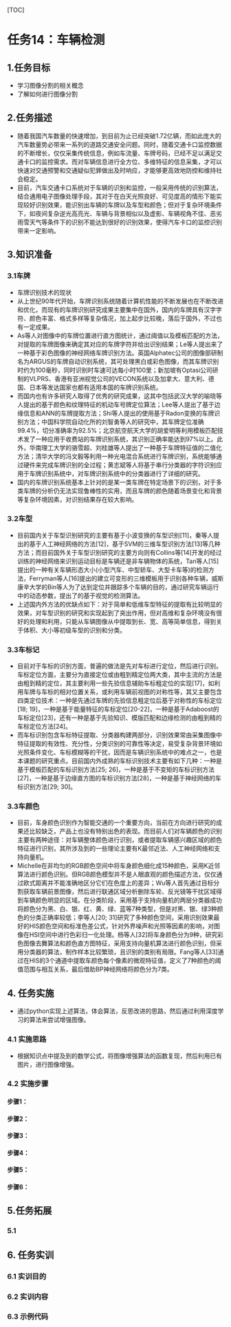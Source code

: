 [TOC]

# 任务14：车辆检测

## 1.任务目标

<!-- 1. 
2. 
3. 
4.  -->

- 学习图像分割的相关概念
- 了解如何进行图像分割




## 2.任务描述


- 随着我国汽车数量的快速增加，到目前为止已经突破1.72亿辆，而如此庞大的汽车数量势必带来一系列的道路交通安全问题。同时，随着交通卡口监控数据的不断增长，仅仅采集传统信息，例如车流量、车牌号码，已经不足以满足交通卡口的监控需求。而对车辆信息进行全方位、多维特征的信息采集，才可以快速对交通预警和交通疑似犯罪做出及时响应，才能够更高效地防控和维持社会稳定。
- 目前，汽车交通卡口系统对于车辆的识别和监控，一般采用传统的识别算法，结合通用电子图像处理手段，其对于在白天光照良好、可见度高的情形下能实现较好识别效果，能识别出车辆的车牌以及车型和颜色；但对于复杂环境条件下，如夜间复杂逆光高亮光、车辆与背景相似以及虚影、车辆视角不佳、恶劣雨雪天气等条件下的识别不能达到很好的识别效果，使得汽车卡口的监控识别带来一定影响。






## 3.知识准备


### 3.1车牌
- 车牌识别技术的现状
- 从上世纪90年代开始，车牌识别系统随着计算机性能的不断发展也在不断改进和优化，而现有的车牌识别研究成果主要集中在国外，国内的车牌具有汉字字符、颜色丰富、格式多样等复杂情况，加上起步比较晚，落后于国外，不过也有一定成果。
- As等人对图像中的车牌位置进行直方图统计，通过阈值以及模板匹配的方法，对提取的车牌图像来确定其对应的车牌字符并给出识别结果；Le等人提出来了一种基于彩色图像的神经网络车牌识别方法。英国Alphatec公司的图像部研制名为ARGUS的车牌自动识别系统，其可处理黑白或彩色图像，而其车牌识别时约为100毫秒，同时识别时车速可达每小时100里；新加坡有Optasi公司研制的VLPRS、香港有亚洲视觉公司的VECON系统以及加拿大、意大利、德国、日本等发达国家也都有适用本国的车牌识别系统。
- 而国内也有许多研究人取得了优秀的研究成果，这其中包括武汉大学的喻晓等人提出的基于颜色和纹理特征的机动车号牌定位算法；Lee等人提出了基于边缘信息和ANN的车牌提取方法；Shi等人提出的使用基于Radon变换的车牌识别方法；中国科学院自动化所的刘智勇等人的研究中，其车牌定位准确99.4%，切分准确率为92.5%；北京航空航天大学的胡爱明等利用模板匹配技术发了一种应用于收费站的车牌识别系统，其识别正确率能达到97%以上。此外，华南理工大学的骆雪超、刘桂雄等人提出了一种基于车牌特征值的二值化方法；清华大学的冯文毅等利用一种光电混合系统进行车牌识别，系统能够通过硬件来完成车牌识别的全过程；黄志斌等人将基于串行分类器的字符识别应用于车牌识别系统中，对车牌识别系统中的分类器进行了详细的研究。
- 国内的车牌识别系统基本上针对的是某一类车牌在特定场景下的识别，对于多类车牌的分析仍无法实现鲁棒性的实用，而且车牌的颜色随着场景变化和背景等复杂环境因素，对识别结果存在较大影响。


### 3.2车型

- 目前国内关于车型识别研究的主要有基于小波变换的车型识别[11]，秦等人提出的基于人工神经网络的方法[12]，基于SVM的三维车型识别方法[13]等几种方法；而目前国外关于车型识别研究的主要方向则有Collins等[14]开发的经过训练的神经网络来识别运动目标是车辆还是非车辆物体的系统，Tan等人[15]提出的一种有关车辆形态大小(小型汽车、中型轿车、大型卡车等)的检测方法，Ferryman等人[16]提出的建立可变形的三维模板用于识别各种车辆，威斯康辛大学的Bin等人为了达到定位并跟踪多个车辆的目的，通过研究车辆运行中的动态参数，提出了的基于视觉的检测算法。
- 上述国内外方法的优缺点如下：对于简单和低维车型特征的提取有比较明显的效果，对车型识别的研究和实现起到了突出作用，但对高维和复杂环境没有很好的处理和利用，只能从车辆图像从中提取到长、宽、高等简单信息，得到关于体积、大小等初级车型的识别和分类。


### 3.3车标记

- 目前对于车标的识别方面，普遍的做法是先对车标进行定位，然后进行识别。车标定位方面，主要分为直接定位或由粗到精定位两大类，其中主流的方法是由粗到精的定位，其主要利用一些先验信息辅助车标粗定位的实现[17]，如利用车牌与车标的相对位置关系，或利用车辆前视图的对称性等，其又主要包含四类定位技术：一种是先通过车牌的先验信息粗定位后基于对称性的车标定位[18; 19]，一种是基于能量特征的车标定位[20-22]，一种是基于Adaboost的车标定位[23]，还有一种是基于先验知识、模版匹配和边缘检测的由粗到精的车标定位方法[24]。
- 而车标识别包含车标特征提取、分类器构建两部分，识别效果常由采集图像中特征提取的有效性、充分性，分类识别的可靠性等决定，易受复杂背景环境如光照条件变化、车标模糊等的干扰，因而是车辆识别系统中的难点之一，也是本课题的研究重点。目前国内外成熟的车标识别技术主要有如下几种：一种是基于模板匹配的车标识别方法[25; 26]，一种是基于不变矩的车标识别方法[27]，一种是基于边缘直方图的车标识别方法[28]，一种是基于神经网络的车标识别方法[29; 30]。


### 3.3车颜色

- 目前，车身颜色识别作为智能交通的一个重要方向，当前在方向进行研究的成果还比较缺乏，产品上也没有特别出色的表现。而目前人们对车辆颜色的识别主要有两种途径：对车辆整体颜色进行识别，或者提取车辆感兴趣区域的颜色特征进行识别，其所涉及到的一些理论主要有K最邻近法、人工神经网络和支持向量机。
- Michelle在非均匀的RGB颜色空间中将车身颜色细化成15种颜色，采用K近邻算法进行颜色识别。但RGB颜色模型并不是人眼直观的颜色描述方法，仅仅通过欧式距离并不能准确地区分它们在色度上的差异；Wu等人首先通过目标分割获取车辆前景图像，然后进行联通区域分析删除车轮、反光镜等干扰区域得到车辆颜色明显的区域。在分类阶段，采用基于支持向量机的两层分类器成功将颜色分为黑、白、银、红、黄、绿、蓝等7种类型，但是对黑、银、绿3种颜色的分类正确率较低；李等人[20; 31]研究了多种颜色空间，采用识别效果最好的HIS颜色空间和标准色差公式，针对外界噪声和光照等因素的影响，对图像在HSI空间中进行色彩归一化处理。杨等人[32]将车身颜色分为9种，研究彩色图像去舞算法和颜色直方图特征，采用支持向量机算法进行颜色识别，但采用分类器的算法，制作样本比较繁琐，且识别的类别有局限。Fang等人[33]通过在HIS的3个通道中提取车颜色每个像素的微观特征值，定义了7种颜色的阈值范围与相互关系，最后借助BP神经网络将颜色分为7类。



## 4. 任务实施
- 通过python实现上述算法，体会算法，反思改进的思路，然后通过利用深度学习的算法来尝试增强图像。
### 4.1 实施思路

- 根据知识点中提及到的数学公式，将图像增强算法的函数复现，然后利用已有图片，进行图像增强。

### 4.2 实施步骤
#### 步骤1：




#### 步骤2：



#### 步骤3：


#### 步骤4：




#### 步骤5：





#### 步骤6：





## 5.任务拓展
### 5.1 



## 6. 任务实训
### 6.1 实训目的


### 6.2 实训内容


### 6.3 示例代码



